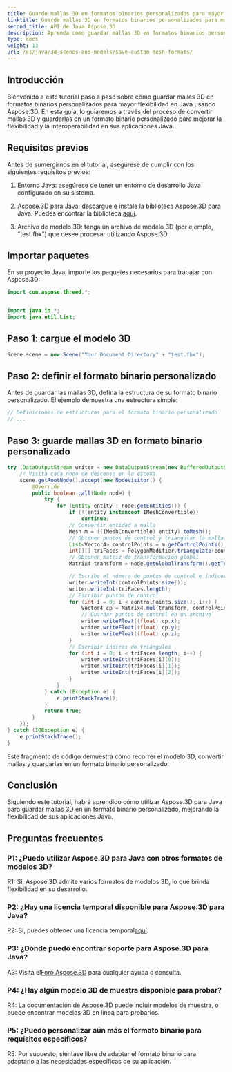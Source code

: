 ```yaml
---
title: Guarde mallas 3D en formatos binarios personalizados para mayor flexibilidad en Java
linktitle: Guarde mallas 3D en formatos binarios personalizados para mayor flexibilidad en Java
second_title: API de Java Aspose.3D
description: Aprenda cómo guardar mallas 3D en formatos binarios personalizados usando Aspose.3D para Java. Mejore la flexibilidad en las aplicaciones Java con este tutorial paso a paso.
type: docs
weight: 13
url: /es/java/3d-scenes-and-models/save-custom-mesh-formats/
---
```

## Introducción

Bienvenido a este tutorial paso a paso sobre cómo guardar mallas 3D en formatos binarios personalizados para mayor flexibilidad en Java usando Aspose.3D. En esta guía, lo guiaremos a través del proceso de convertir mallas 3D y guardarlas en un formato binario personalizado para mejorar la flexibilidad y la interoperabilidad en sus aplicaciones Java.

## Requisitos previos

Antes de sumergirnos en el tutorial, asegúrese de cumplir con los siguientes requisitos previos:

1. Entorno Java: asegúrese de tener un entorno de desarrollo Java configurado en su sistema.

2.  Aspose.3D para Java: descargue e instale la biblioteca Aspose.3D para Java. Puedes encontrar la biblioteca.[aquí](https://releases.aspose.com/3d/java/).

3. Archivo de modelo 3D: tenga un archivo de modelo 3D (por ejemplo, "test.fbx") que desee procesar utilizando Aspose.3D.

## Importar paquetes

En su proyecto Java, importe los paquetes necesarios para trabajar con Aspose.3D:

```java
import com.aspose.threed.*;


import java.io.*;
import java.util.List;
```

## Paso 1: cargue el modelo 3D

```java
Scene scene = new Scene("Your Document Directory" + "test.fbx");
```

## Paso 2: definir el formato binario personalizado

Antes de guardar las mallas 3D, defina la estructura de su formato binario personalizado. El ejemplo demuestra una estructura simple:

```java
// Definiciones de estructuras para el formato binario personalizado
// ...
```

## Paso 3: guarde mallas 3D en formato binario personalizado

```java
try (DataOutputStream writer = new DataOutputStream(new BufferedOutputStream(new FileOutputStream("Your Document Directory" + "Save3DMeshesInCustomBinaryFormat_out")))) {
    // Visita cada nodo de descenso en la escena.
    scene.getRootNode().accept(new NodeVisitor() {
        @Override
        public boolean call(Node node) {
            try {
                for (Entity entity : node.getEntities()) {
                    if (!(entity instanceof IMeshConvertible))
                        continue;
                    // Convertir entidad a malla
                    Mesh m = ((IMeshConvertible) entity).toMesh();
                    // Obtener puntos de control y triangular la malla.
                    List<Vector4> controlPoints = m.getControlPoints();
                    int[][] triFaces = PolygonModifier.triangulate(controlPoints, m.getPolygons());
                    // Obtener matriz de transformación global
                    Matrix4 transform = node.getGlobalTransform().getTransformMatrix();

                    // Escribe el número de puntos de control e índices de triángulos.
                    writer.writeInt(controlPoints.size());
                    writer.writeInt(triFaces.length);
                    // Escribir puntos de control
                    for (int i = 0; i < controlPoints.size(); i++) {
                        Vector4 cp = Matrix4.mul(transform, controlPoints.get(i));
                        // Guardar puntos de control en un archivo
                        writer.writeFloat((float) cp.x);
                        writer.writeFloat((float) cp.y);
                        writer.writeFloat((float) cp.z);
                    }
                    // Escribir índices de triángulos
                    for (int i = 0; i < triFaces.length; i++) {
                        writer.writeInt(triFaces[i][0]);
                        writer.writeInt(triFaces[i][1]);
                        writer.writeInt(triFaces[i][2]);
                    }
                }
            } catch (Exception e) {
                e.printStackTrace();
            }
            return true;
        }
    });
} catch (IOException e) {
    e.printStackTrace();
}
```

Este fragmento de código demuestra cómo recorrer el modelo 3D, convertir mallas y guardarlas en un formato binario personalizado.

## Conclusión

Siguiendo este tutorial, habrá aprendido cómo utilizar Aspose.3D para Java para guardar mallas 3D en un formato binario personalizado, mejorando la flexibilidad de sus aplicaciones Java.

## Preguntas frecuentes

### P1: ¿Puedo utilizar Aspose.3D para Java con otros formatos de modelos 3D?

R1: Sí, Aspose.3D admite varios formatos de modelos 3D, lo que brinda flexibilidad en su desarrollo.

### P2: ¿Hay una licencia temporal disponible para Aspose.3D para Java?

 R2: Sí, puedes obtener una licencia temporal[aquí](https://purchase.aspose.com/temporary-license/).

### P3: ¿Dónde puedo encontrar soporte para Aspose.3D para Java?

 A3: Visita el[Foro Aspose.3D](https://forum.aspose.com/c/3d/18) para cualquier ayuda o consulta.

### P4: ¿Hay algún modelo 3D de muestra disponible para probar?

R4: La documentación de Aspose.3D puede incluir modelos de muestra, o puede encontrar modelos 3D en línea para probarlos.

### P5: ¿Puedo personalizar aún más el formato binario para requisitos específicos?

R5: Por supuesto, siéntase libre de adaptar el formato binario para adaptarlo a las necesidades específicas de su aplicación.
